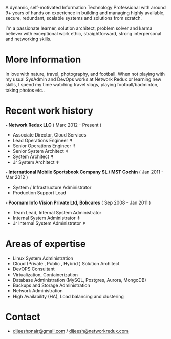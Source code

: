 A dynamic, self-motivated Information Technology Professional with around 9+ years of hands on experience in building and managing highly available, secure, redundant, scalable systems and solutions from scratch.

I’m a passionate learner, solution architect, problem solver and karma believer with exceptional work ethic, straightforward, strong interpersonal and networking skills.


# More Information
In love with nature, travel, photography, and football. When not playing with my usual SysAdmin and DevOps works at Network Redux or learning new skills, I spend my time watching travel vlogs, playing football/badminton, taking photos etc..


# Recent work history

**- Network Redux LLC**  ( Marc 2012 - Present )

  - Associate Director, Cloud Services
  - Lead Operations Engineer ↟
  - Senior Operations Engineer ↟
  - Senior System Architect ↟
  - System Architect ↟
  - Jr System Architect ↟

**- International Mobile Sportsbook Company SL / MST Cochin** ( Jan 2011 - Mar 2012 )

  - System / Infrastructure Administrator
  - Production Support Lead

**- Poornam Info Vision Private Ltd, Bobcares** ( Sep 2008 - Jan 2011 )

  - Team Lead, Internal System Administrator
  - Internal System Administrator ↟
  - Jr Internal System Administrator ↟



# Areas of expertise

- Linux System Administration
- Cloud (Private , Public , Hybrid ) Solution Architect
- DevOPS Consultant
- Virtualization, Containerization
- Database Administration (MySQL, Postgres, Aurora, MongoDB)
- Backups and Storage Administration
- Network Administration
- High Availability (HA), Load balancing and clustering


# Contact

- dijeeshpnair@gmail.com / dijeesh@networkredux.com
